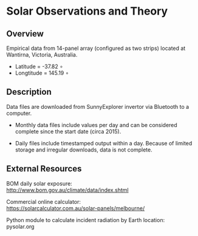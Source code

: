 # Solar Observations and Theory

## Overview

Empirical data from 14-panel array (configured as two strips) located at Wantirna, Victoria, Australia.

- Latitude =  -37.82 $\circ$
- Longtitude = 145.19 $\circ$

## Description

Data files are downloaded from SunnyExplorer invertor via Bluetooth to a computer.  

- Monthly data files include values per day and can be considered complete since the start date (circa 2015).  

- Daily files include timestamped output within a day.  Because of limited storage and irregular downloads, data is not complete.

## External Resources

BOM daily solar exposure:\
http://www.bom.gov.au/climate/data/index.shtml

Commercial online calculator:\
https://solarcalculator.com.au/solar-panels/melbourne/

Python module to calculate incident radiation by Earth location:\
pysolar.org